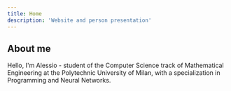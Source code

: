 ```yaml
---
title: Home
description: 'Website and person presentation'
---
```


## About me

Hello, I'm Alessio - student of the Computer Science track of
Mathematical Engineering at the Polytechnic University of Milan, with a
specialization in Programming and Neural Networks.
